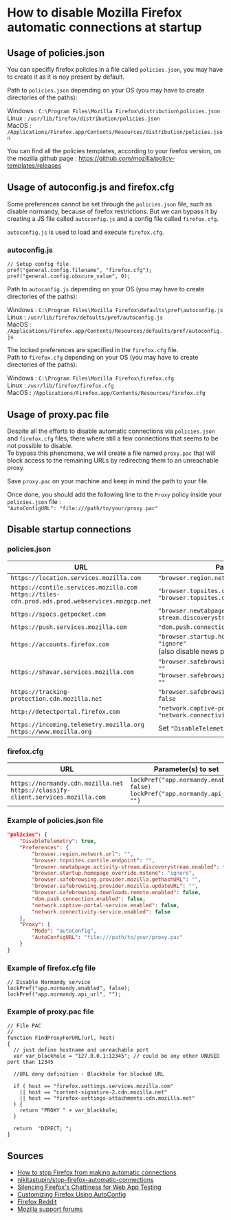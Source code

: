 # How to disable Mozilla Firefox automatic connections at startup 

## Usage of policies.json

You can specifiy firefox policies in a file called `policies.json`, you may have to create it as it is noy present by default.

Path to `policies.json` depending on your OS (you may have to create directories of the paths):

Windows : `C:\Program Files\Mozilla Firefox\distribution\policies.json`  
Linux : `/usr/lib/firefox/distribution/policies.json`  
MacOS : `/Applications/Firefox.app/Contents/Resources/distribution/policies.json`

You can find all the policies templates, according to your firefox version, on the mozilla github page : https://github.com/mozilla/policy-templates/releases 

## Usage of autoconfig.js and firefox.cfg 

Some preferences cannot be set through the `policies.json` file, such as disable normandy, because of firefox restrictions. But we can bypass it by creating a JS file called `autoconfig.js` and a config file called `firefox.cfg`. 

`autoconfig.js` is used to load and execute `firefox.cfg`.  

### autoconfig.js

```JS
// Setup config file
pref("general.config.filename", "firefox.cfg");
pref("general.config.obscure_value", 0);
```

Path to `autoconfig.js` depending on your OS (you may have to create directories of the paths):  

Windows : `C:\Program Files\Mozilla Firefox\defaults\pref\autoconfig.js`  
Linux : `/usr/lib/firefox/defaults/pref/autoconfig.js`  
MacOS : `/Applications/Firefox.app/Contents/Resources/defaults/pref/autoconfig.js`

The locked preferences are specified in the `firefox.cfg` file.  
Path to `firefox.cfg` depending on your OS (you may have to create directories of the paths):  

Windows : `C:\Program Files\Mozilla Firefox\firefox.cfg`  
Linux : `/usr/lib/firefox/firefox.cfg`  
MacOS : `/Applications/Firefox.app/Contents/Resources/firefox.cfg`

## Usage of proxy.pac file

Despite all the efforts to disable automatic connections via `policies.json` and `firefox.cfg` files, there where still a few connections that seems to be not possible to disable.  
To bypass this phenomena, we will create a file named `proxy.pac` that will block access to the remaining URLs by redirecting them to an unreachable proxy. 

Save `proxy.pac` on your machine and keep in mind the path to your file. 

Once done, you should add the following line to the `Proxy` policy inside your `policies.json` file :  
`"AutoConfigURL": "file:///path/to/your/proxy.pac"`

## Disable startup connections

### policies.json

| URL                            | Parameter(s) to set |
| ------------------------------ | ---------------- |
| `https://location.services.mozilla.com` | `"browser.region.network.url": ""` |
| `https://contile.services.mozilla.com`<br>`https://tiles-cdn.prod.ads.prod.webservices.mozgcp.net` | `"browser.topsites.contile.enabled": false`<br>`"browser.topsites.contile.endpoint": ""` |
| `https://spocs.getpocket.com` | `"browser.newtabpage.activity-stream.discoverystream.enabled": false` |
| `https://push.services.mozilla.com` | `"dom.push.connection.enabled": false` |
| `https://accounts.firefox.com` | `"browser.startup.homepage_override.mstone": "ignore"`<br>(also disable news page) |
| `https://shavar.services.mozilla.com` | `"browser.safebrowsing.provider.mozilla.gethashURL": ""`<br>`"browser.safebrowsing.provider.mozilla.updateURL": ""` |
| `https://tracking-protection.cdn.mozilla.net` | `"browser.safebrowsing.downloads.remote.enabled": false` |
| `http://detectportal.firefox.com` | `"network.captive-portal-service.enabled": false`<br>`"network.connectivity-service.enabled": false` |
| `https://incoming.telemetry.mozilla.org`<br>`https://www.mozilla.org` | Set `"DisableTelemetry"` policy to true |

### firefox.cfg

| URL                            | Parameter(s) to set |
| ------------------------------ | ------------------------- |
| `https://normandy.cdn.mozilla.net`<br>`https://classify-client.services.mozilla.com` | `lockPref("app.normandy.enabled", false)`<br>`lockPref("app.normandy.api_url", "")` |

### Example of policies.json file

```JSON
"policies": {
    "DisableTelemetry": true,
    "Preferences": {
        "browser.region.network.url": "",
        "browser.topsites.contile.endpoint": "",
        "browser.newtabpage.activity-stream.discoverystream.enabled": false,
        "browser.startup.homepage_override.mstone": "ignore",
        "browser.safebrowsing.provider.mozilla.gethashURL": "",
        "browser.safebrowsing.provider.mozilla.updateURL": "",
        "browser.safebrowsing.downloads.remote.enabled": false,
        "dom.push.connection.enabled": false,
        "network.captive-portal-service.enabled": false,
        "network.connectivity-service.enabled": false
    },
    "Proxy": {
        "Mode": "autoConfig",
        "AutoConfigURL": "file:///path/to/your/proxy.pac"
    }
}
```

### Example of firefox.cfg file

```
// Disable Normandy service
lockPref("app.normandy.enabled", false);
lockPref("app.normandy.api_url", "");
```

### Example of proxy.pac file 

```
// File PAC
//
function FindProxyForURL(url, host)
{
  // just define hostname and unreachable port
  var var_blackhole = "127.0.0.1:12345"; // could be any other UNUSED port than 12345
 
  //URL deny definition - Blackhole for blocked URL
 
  if ( host == "firefox.settings.services.mozilla.com"
    || host == "content-signature-2.cdn.mozilla.net"
    || host == "firefox-settings-attachments.cdn.mozilla.net"
  ) {
    return "PROXY " + var_blackhole;
  }
 
  return  "DIRECT; ";
}
```
 

## Sources

- [How to stop Firefox from making automatic connections](https://support.mozilla.org/en-US/kb/how-stop-firefox-making-automatic-connections)  
- [nikitastupin/stop-firefox-automatic-connections](https://github.com/nikitastupin/stop-firefox-automatic-connections)  
- [Silencing Firefox's Chattiness for Web App Testing](https://www.secureideas.com/blog/2018/10/silencing-firefoxs-chattiness-for-web-app-testing.html) 
- [Customizing Firefox Using AutoConfig](https://support.mozilla.org/en-US/kb/customizing-firefox-using-autoconfig)
- [Firefox Reddit](https://www.reddit.com/r/firefox/)
- [Mozilla support forums](https://support.mozilla.org/en-US/questions/)
